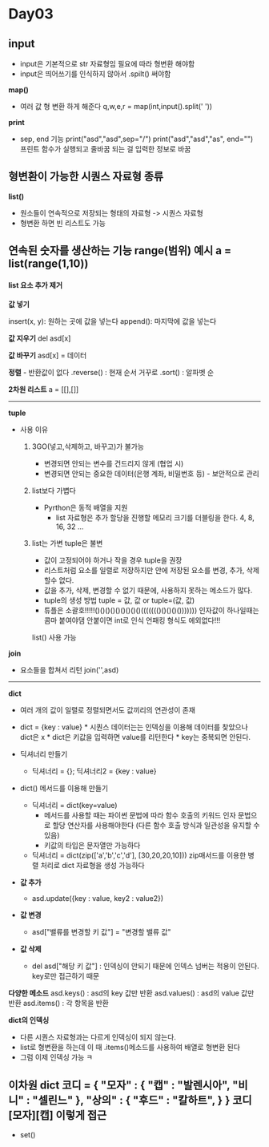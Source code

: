# Day03

## input 
- input은 기본적으로 str 자료형임 필요에 따라 형변환 해야함
- input은 띄어쓰기를 인식하지 않아서 .spilt() 써야함

**map()**
- 여러 값 형 변환 하게 해준다
q,w,e,r = map(int,input().split(' '))

**print** 
- sep, end 기능
print("asd","asd",sep="/") 
print("asd","asd","as", end="") 프린트 함수가 실행되고 줄바꿈 되는 걸 입력한 정보로 바꿈


## 형변환이 가능한 시퀀스 자료형 종류

**list()** 
- 원소들이 연속적으로 저장되는 형태의 자료형 -> 시퀀스 자료형 
- 형변환 하면 빈 리스트도 가능

연속된 숫자를 생산하는 기능
range(범위)
예시
a = list(range(1,10))
-----
#### list 요소 추가 제거 
**값 넣기**

insert(x, y): 원하는 곳에 값을 넣는다 
append(): 마지막에 값을 넣는다

**값 지우기**
del asd[x]

**값 바꾸기**
asd[x] = 데이터

**정렬**  - 반환값이 없다
.reverse() : 현재 순서 거꾸로
.sort() : 알파벳 순

**2차원 리스트**
a = [[],[]]

-----
**tuple**
- 사용 이유 
    1. 3GO(넣고,삭제하고, 바꾸고)가 불가능
        - 변경되면 안되는 변수를 건드리지 않게 (협업 시)
        - 변경되면 안되는 중요한 데이터(은행 계좌, 비밀번호 등) - 보안적으로 관리
    2. list보다 가볍다
        - Pyrthon은 동적 배열을 지원
            * list 자료형은 추가 할당을 진행할 메모리 크기를 더블링을 한다. 4, 8, 16, 32 ...
    3. list는 가변 tuple은 불변
        - 값이 고정되어야 하거나 작을 경우 tuple을 권장

        * 리스트처럼 요소를 일렬로 저장하지만 안에 저장된 요소를 변경, 추가, 삭제할수 없다.
        * 값을 추가, 삭제, 변경할 수 없기 때문에, 사용하지 못하는 메소드가 많다. 
        * tuple의 생성 방법 tuple = 값, 값 or tuple=(값, 값)
        * 튜플은 소괄호!!!!!()()()()()()()()()((((((()()()()()))))))
        인자값이 하나일때는 콤마 붙여야댐 안붙이면 int로 인식 언패킹 형식도 에외없다!!!

        list() 사용 가능 

**join**
- 요소들을 합쳐서 리턴
join('',asd)
-----
**dict**
- 여러 개의 값이 일렬로 정렬되면서도 값끼리의 연관성이 존재
- dict = {key  : value}
        * 시퀀스 데이터는는 인덱싱을 이용해 데이터를 찾았으나 dict은 x
        * dict은 키값을 입력하면 value를 리턴한다
        * key는 중복되면 안된다.
- 딕셔너리 만들기
    - 딕셔너리 = {}; 딕셔너리2 = {key : value}
- dict() 메서드를 이용해 만들기
    - 딕셔너리 = dict(key=value)
        * 메서드를 사용할 때는 파이썬 문법에 따라 함수 호출의 키워드 인자 문법으로 할당 연산자를 사용해야한다
            (다른 함수 호출 방식과 일관성을 유지할 수 있음)
        * 키값의 타입은 문자열만 가능하다
    - 딕셔너리 = dict(zip(['a','b','c','d'], [30,20,20,10]))
        zip매서드를 이용한 병렬 처리로 dict 자료형을 생성 가능하다

- **값 추가**
    - asd.update({key : value, key2 : value2})
- **값 변경**
    - asd["밸류를 변경할 키 값"] = "변경할 밸류 값" 
- **값 삭제** 
    - del asd["해당 키 값"] : 인덱싱이 안되기 때문에 인덱스 넘버는 적용이 안된다. key로만 접근하기 때문

**다양한 메소드**
asd.keys() : asd의 key 값만 반환
asd.values() : asd의 value 값만 반환
asd.items() : 각 항목을 반환

**dict의 인덱싱**
- 다른 시퀀스 자료형과는 다르게 인덱싱이 되지 않는다.
- list로 형변환을 하는데 이 때 .items()메소드를 사용하여 배열로 형변환 된다 
- 그럼 이제 인덱싱 가능 ㅋ

**이차원 dict**
코디 = {
    "모자" : {
        "캡" : "발렌시아",
        "비니" : "셀린느"
    },
    "상의" : {
        "후드" : "칼하트",
    }
}
코디[모자][캡] 이렇게 접근 
-----
- set()